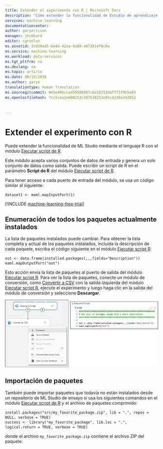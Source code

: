 ```yaml
---
title: Extender el experimento con R | Microsoft Docs
description: "Cómo extender la funcionalidad de Estudio de aprendizaje automático de Azure mediante el lenguaje R con el módulo Ejecutar script de R."
services: machine-learning
documentationcenter: 
author: garyericson
manager: jhubbard
editor: cgronlun
ms.assetid: 2c038a45-ba4d-42ea-9a88-e67391ef8c0a
ms.service: machine-learning
ms.workload: data-services
ms.tgt_pltfrm: na
ms.devlang: na
ms.topic: article
ms.date: 08/19/2016
ms.author: garye
translationtype: Human Translation
ms.sourcegitcommit: 045e40bccad59586987c0a18253dafff2f955a93
ms.openlocfilehash: 7cc5c4a1e688253c507b38253e95c4248a342052


---
```

# <a name="extend-your-experiment-with-r"></a>Extender el experimento con R
Puede extender la funcionalidad de ML Studio mediante el lenguaje R con el módulo [Ejecutar script de R][execute-r-script].

Este módulo acepta varios conjuntos de datos de entrada y genera un solo conjunto de datos como salida. Puede escribir un script de R en el parámetro **Script de R** del módulo [Ejecutar script de R][execute-r-script].

Para tener acceso a cada puerto de entrada del módulo, se usa un código similar al siguiente:

    dataset1 <- maml.mapInputPort(1)

[!INCLUDE [machine-learning-free-trial](../../includes/machine-learning-free-trial.md)]

## <a name="listing-all-currently-installed-packages"></a>Enumeración de todos los paquetes actualmente instalados
La lista de paquetes instalados puede cambiar. Para obtener la lista completa y actual de los paquetes instalados, incluida la descripción de cada paquete, escriba el código siguiente en el módulo [Ejecutar script R][execute-r-script]:

    out <- data.frame(installed.packages(,,,fields="Description"))
    maml.mapOutputPort("out")

Esto acción envía la lista de paquetes al puerto de salida del módulo [Ejecutar script R][execute-r-script].
Para ver la lista de paquetes, conecte un módulo de conversión, como [Convertir a CSV][convert-to-csv] con la salida izquierda del módulo [Ejecutar script R][execute-r-script], ejecute el experimento y luego haga clic en la salida del módulo de conversión y seleccione **Descargar**. 

![Descarga de los resultados del módulo Convertir en CSV](./media/machine-learning-extend-your-experiment-with-r/download-package-list.png)

<!--
For convenience, here is the [current full list with version numbers in Excel format](http://az754797.vo.msecnd.net/docs/RPackages.xlsx).
-->

## <a name="importing-packages"></a>Importación de paquetes
También puede importar paquetes que todavía no están instalados desde un repositorio de ML Studio de ensayo si usa los siguientes comandos en el módulo [Ejecutar script de R][execute-r-script] y el archivo de paquetes comprimido:

    install.packages("src/my_favorite_package.zip", lib = ".", repos = NULL, verbose = TRUE)
    success <- library("my_favorite_package", lib.loc = ".", logical.return = TRUE, verbose = TRUE)

donde el archivo `my_favorite_package.zip` contiene el archivo ZIP del paquete.

<!--

##List of installed packages

For your convenience, the list of packages included in the current release is provided in the following table.

To get the complete list of packages that are currently available, see the section titled **Listing all currently-installed packages** above. Current R documentation is available [here](http://cran.r-project.org/manuals.html).

- [R modules beginning with A through E]
- [R modules beginning with F through L]
- [R modules beginning with M through R]
- [R modules beginning with S through Z]

[R modules beginning with A through E]: #r-modules-beginning-with-a-through-e
[R modules beginning with F through L]: #r-modules-beginning-with-f-through-l
[R modules beginning with M through R]: #r-modules-beginning-with-m-through-r
[R modules beginning with S through Z]: #r-modules-beginning-with-s-through-z


###R modules beginning with A through E

| Package name | Package description |
| ------------ | ------------------- |
| abc | Tools for Approximate Bayesian Computation (ABC) |
| abind | Combine multi-dimensional arrays |
| actuar | Actuarial functions |
| ade4 | Analysis of Ecological Data : Exploratory and Euclidean methods in Environmental sciences |
| AdMit | Adaptive Mixture of Student-t distributions |
| aod | Analysis of Overdispersed Data |
| ape | Analyses of Phylogenetics and Evolution |
| approximator | Bayesian prediction of complex computer codes |
| arm | Data Analysis Using Regression and Multilevel/Hierarchical Models |
| arules | Mining Association Rules and Frequent Itemsets |
| arulesViz | Visualizing Association Rules and Frequent Itemsets |
| ash | David Scott's ASH routines |
| assertthat | Easy pre and post assertions |
| AtelieR | A GTK GUI for teaching basic concepts in statistical inference, and doing elementary bayesian tests |
| BaBooN | Bayesian Bootstrap Predictive Mean Matching - Multiple and single imputation for discrete data |
| BACCO | Bayesian Analysis of Computer Code Output (BACCO) |
| BaM | Functions and datasets for books by Jeff Gill |
| bark | Bayesian Additive Regresssion Kernels |
| BAS | Bayesian Model Averaging using Bayesian Adaptive Sampling |
| base | The R Base Package |
| BayesDA | Functions and Datasets for the book Bayesian Data Analysis |
| bayesGARCH | Bayesian Estimation of the GARCH(1,1) Model with Student-t Innovations |
| bayesm | Bayesian Inference for Marketing/Micro-econometrics |
| bayesmix | Bayesian Mixture Models with JAGS |
| bayesQR | Bayesian quantile regression |
| bayesSurv | Bayesian Survival Regression with Flexible Error and Random Effects Distributions |
| Bayesthresh | Bayesian thresholds mixed-effects models for categorical data |
| BayesTree | Bayesian Methods for Tree Based Models |
| BayesValidate | BayesValidate Package |
| BayesX | R Utilities Accompanying the Software Package BayesX |
| BayHaz | R Functions for Bayesian Hazard Rate Estimation |
| bbemkr | Bayesian bandwidth estimation for multivariate kernel regression with Gaussian error |
| BCBCSF | Bias-corrected Bayesian Classification with Selected Features |
| BCE | Bayesian composition estimator: estimating sample (taxonomic) composition from biomarker data |
| bclust | Bayesian clustering using spike-and-slab hierarchical model, suitable for clustering high-dimensional data |
| bcp | A Package for Performing a Bayesian Analysis of Change Point Problems |
| BenfordTests | Statistical Tests for Evaluating Conformity to Benford's Law |
| bfp | Bayesian Fractional Polynomials |
| BH | Boost C++ header files |
| bisoreg | Bayesian Isotonic Regression with Bernstein Polynomials |
| bit | A class for vectors of 1-bit booleans |
| bitops | Bitwise Operations |
| BLR | Bayesian Linear Regression |
| BMA | Bayesian Model Averaging |
| Bmix | Bayesian Sampling for Stick-breaking Mixtures |
| BMS | Bayesian Model Averaging Library |
| bnlearn | Bayesian network structure learning, parameter learning and inference |
| boa | Bayesian Output Analysis Program (BOA) for MCMC |
| Bolstad | Bolstad functions |
| boot | Bootstrap Functions (originally by Angelo Canty for S) |
| bootstrap | Functions for the book An Introduction to the Bootstrap |
| bqtl | Bayesian QTL mapping toolkit |
| BradleyTerry2 | Bradley-Terry Models |
| brew | Templating Framework for Report Generation |
| brglm | Bias reduction in binomial-response generalized linear models |
| bspec | Bayesian spectral inference |
| bspmma | bspmma: Bayesian Semiparametric Models for Meta-Analysis |
| BVS | Bayesian Variant Selection: Bayesian Model Uncertainty Techniques for Genetic Association Studies |
| cairoDevice | Cairo-based cross-platform antialiased graphics device driver |
| calibrator | Bayesian calibration of complex computer codes |
| car | Companion to Applied Regression |
| caret | Classification and Regression Training |
| catnet | Categorical Bayesian Network Inference |
| caTools | Tools: moving window statistics, GIF, Base64, ROC AUC, etc. |
| chron | Chronological objects which can handle dates and times |
| class | Functions for Classification |
| cluster | Cluster Analysis Extended Rousseeuw et al. |
| clusterSim | Searching for optimal clustering procedure for a data set |
| coda | Output analysis and diagnostics for MCMC |
| codetools | Code Analysis Tools for R |
| coin | Conditional Inference Procedures in a Permutation Test Framework |
| colorspace | Color Space Manipulation |
| combinat | combinatorics utilities |
| compiler | The R Compiler Package |
| corpcor | Efficient Estimation of Covariance and (Partial) Correlation |
| cslogistic | Conditionally Specified Logistic Regression |
| ctv | CRAN Task Views |
| cubature | Adaptive multivariate integration over hypercubes |
| data.table | Extension of data.frame |
| datasets | The R Datasets Package |
| date | Functions for handling dates |
| dclone | Data Cloning and MCMC Tools for Maximum Likelihood Methods |
| deal | Learning Bayesian Networks with Mixed Variables |
| Deducer | Deducer: A data analysis GUI for R |
| DeducerExtras | Additional dialogs and functions for Deducer |
| deldir | Delaunay Triangulation and Dirichlet (Voronoi) Tessellation. |
| DEoptimR | Differential Evolution Optimization in pure R |
| deSolve | General Solvers for Initial Value Problems of Ordinary Differential Equations (ODE), Partial Differential Equations (PDE), Differential Algebraic Equations (DAE), and Delay Differential Equations (DDE) |
| devtools | Tools to make developing R code easier |
| dichromat | Color Schemes for Dichromats |
| digest | Create cryptographic hash digests of R objects |
| distrom | Distributed Multinomial Regression |
| dlm | Bayesian and Likelihood Analysis of Dynamic Linear Models |
| doSNOW | Foreach parallel adaptor for the snow package |
| dplyr | dplyr: a grammar of data manipulation |
| DPpackage | Bayesian nonparametric modeling in R |
| dse | Dynamic Systems Estimation (time series package) |
| e1071 | Misc Functions of the Department of Statistics (e1071), TU Wien |
| EbayesThresh | Empirical Bayes Thresholding and Related Methods |
| ebdbNet | Empirical Bayes Estimation of Dynamic Bayesian Networks |
| effects | Effect Displays for Linear, Generalized Linear, Multinomial-Logit, Proportional-Odds Logit Models and Mixed-Effects Models |
| emulator | Bayesian emulation of computer programs |
| ensembleBMA | Probabilistic Forecasting using Ensembles and Bayesian Model Averaging |
| entropy | Estimation of Entropy, Mutual Information and Related Quantities |
| EvalEst | Dynamic Systems Estimation - extensions |
| evaluate | Parsing and evaluation tools that provide more details than the default |
| evdbayes | Bayesian Analysis in Extreme Value Theory |
| evora | Epigenetic Variable Outliers for Risk prediction Analysis |
| exactLoglinTest | Monte Carlo Exact Tests for Log-linear models |
| expm | Matrix exponential |
| extremevalues | Univariate outlier detection |


###R modules beginning with F through L

| Package name | Package description |
| ------------ | ------------------- |
| factorQR | Bayesian quantile regression factor models |
| faoutlier | Influential case detection methods for factor analysis and SEM |
| fitdistrplus | Help to fit of a parametric distribution to non-censored or censored data |
| FME | A Flexible Modelling Environment for Inverse Modelling, Sensitivity, Identifiability, Monte Carlo Analysis |
| foreach | Foreach looping construct for R |
| forecast | Forecasting functions for time series and linear models |
| foreign | Read Data Stored by Minitab, S, SAS, SPSS, Stata, Systat, Weka, dBase, ... |
| formatR | Format R Code Automatically |
| Formula | Extended Model Formulas |
| fracdiff | Fractionally differenced ARIMA aka ARFIMA(p,d,q) models |
| gam | Generalized Additive Models |
| gamlr | Gamma Lasso Regression |
| gbm | Generalized Boosted Regression Models |
| gclus | Clustering Graphics |
| gdata | Various R programming tools for data manipulation |
| gee | Generalized Estimation Equation solver |
| genetics | Population Genetics |
| geoR | Analysis of geostatistical data |
| geoRglm | geoRglm - a package for generalised linear spatial models |
| geosphere | Spherical Trigonometry |
| ggmcmc | Graphical tools for analyzing Markov Chain Monte Carlo simulations from Bayesian inference |
| ggplot2 | An implementation of the Grammar of Graphics |
| glmmBUGS | Generalised Linear Mixed Models and Spatial Models with WinBUGS, BRugs, or OpenBUGS |
| glmnet | Lasso and elastic-net regularized generalized linear models |
| gmodels | Various R programming tools for model fitting |
| gmp | Multiple Precision Arithmetic |
| gnm | Generalized Nonlinear Models |
| googlePublicData | An R library to build Google's Public Data Explorer DSPL Metadata files |
| googleVis | Interface between R and Google Charts |
| GPArotation | GPA Factor Rotation |
| gplots | Various R programming tools for plotting data |
| graphics | The R Graphics Package |
| grDevices | The R Graphics Devices and Support for Colours and Fonts |
| gregmisc | Greg's Miscellaneous Functions |
| grid | The Grid Graphics Package |
| gridExtra | functions in Grid graphics |
| growcurves | Bayesian semi and nonparametric growth curve models that additionally include multiple membership random effects |
| grpreg | Regularization paths for regression models with grouped covariates |
| gsubfn | Utilities for strings and function arguments |
| gtable | Arrange grobs in tables |
| gtools | Various R programming tools |
| gWidgets | gWidgets API for building toolkit-independent, interactive GUIs |
| gWidgetsRGtk2 | Toolkit implementation of gWidgets for RGtk2 |
| haplo.stats | Statistical Analysis of Haplotypes with Traits and Covariates when Linkage Phase is Ambiguous |
| hbsae | Hierarchical Bayesian Small Area Estimation |
| hdrcde | Highest density regions and conditional density estimation |
| heavy | Package for outliers accommodation using heavy-tailed distributions |
| hflights | Flights that departed Houston in 2011 |
| HH | Statistical Analysis and Data Display: Heiberger and Holland |
| HI | Simulation from distributions supported by nested hyperplanes |
| highr | Syntax highlighting for R |
| Hmisc | Harrell Miscellaneous |
| htmltools | Tools for HTML |
| httpuv | HTTP and WebSocket server library |
| httr | Tools for working with URLs and HTTP |
| IBrokers | R API to Interactive Brokers Trader Workstation |
| igraph | Network analysis and visualization |
| intervals | Tools for working with points and intervals |
| iplots | iPlots - interactive graphics for R |
| ipred | Improved Predictors |
| irr | Various Coefficients of Interrater Reliability and Agreement |
| iterators | Iterator construct for R |
| JavaGD | Java Graphics Device |
| JGR | JGR - Java GUI for R |
| kernlab | Kernel-based Machine Learning Lab |
| KernSmooth | Functions for kernel smoothing for Wand and Jones (1995) |
| KFKSDS | Kalman Filter, Smoother and Disturbance Smoother |
| kinship2 | Pedigree functions |
| kknn | Weighted k-Nearest Neighbors |
| klaR | Classification and visualization |
| knitr | A general-purpose package for dynamic report generation in R |
| ks | Kernel smoothing |
| labeling | Axis Labeling |
| Lahman | Sean Lahman's Baseball Database |
| lars | Least Angle Regression, Lasso and Forward Stagewise |
| lattice | Lattice Graphics |
| latticeExtra | Extra Graphical Utilities Based on Lattice |
| lava | Linear Latent Variable Models |
| lavaan | Latent Variable Analysis |
| leaps | regression subset selection |
| LearnBayes | Functions for Learning Bayesian Inference |
| limSolve | Solving Linear Inverse Models |
| lme4 | Linear mixed-effects models using Eigen and S4 |
| lmm | Linear mixed models |
| lmPerm | Permutation tests for linear models |
| lmtest | Testing Linear Regression Models |
| locfit | Local Regression, Likelihood and Density Estimation |
| lpSolve | Interface to Lp_solve v. 5.5 to solve linear/integer programs |


###R modules beginning with M through R

| Package name | Package description |
| ------------ | ------------------- |
| magic | create and investigate magic squares |
| magrittr | magrittr - a forward-pipe operator for R |
| mapdata | Extra Map Databases |
| mapproj | Map Projections |
| maps | Draw Geographical Maps |
| maptools | Tools for reading and handling spatial objects |
| maptree | Mapping, pruning, and graphing tree models |
| markdown | Markdown rendering for R |
| MASS | Support Functions and Datasets for Venables and Ripley's MASS |
| MasterBayes | ML and MCMC Methods for Pedigree Reconstruction and Analysis |
| Matrix | Sparse and Dense Matrix Classes and Methods |
| matrixcalc | Collection of functions for matrix calculations |
| MatrixModels | Modelling with Sparse And Dense Matrices |
| maxent | Low-memory Multinomial Logistic Regression with Support for Text Classification |
| maxLik | Maximum Likelihood Estimation |
| mcmc | Markov Chain Monte Carlo |
| MCMCglmm | MCMC Generalised Linear Mixed Models |
| MCMCpack | Markov chain Monte Carlo (MCMC) Package |
| memoise | Memoise functions |
| methods | Formal Methods and Classes |
| mgcv | Mixed GAM Computation Vehicle with GCV/AIC/REML smoothness estimation |
| mice | Multivariate Imputation by Chained Equations |
| microbenchmark | Sub microsecond accurate timing functions |
| mime | Map filenames to MIME types |
| minpack.lm | R interface to the Levenberg-Marquardt nonlinear least-squares algorithm found in MINPACK, plus support for bounds |
| minqa | Derivative-free optimization algorithms by quadratic approximation |
| misc3d | Miscellaneous 3D Plots |
| miscF | Miscellaneous Functions |
| miscTools | Miscellaneous Tools and Utilities |
| mixtools | Tools for analyzing finite mixture models |
| mlbench | Machine Learning Benchmark Problems |
| mlogitBMA | Bayesian Model Averaging for Multinomial Logit Models |
| mnormt | The multivariate normal and t distributions |
| MNP | R Package for Fitting the Multinomial Probit Model |
| modeltools | Tools and Classes for Statistical Models |
| mombf | Moment and Inverse Moment Bayes factors |
| monomvn | Estimation for multivariate normal and Student-t data with monotone missingness |
| monreg | Nonparametric monotone regression |
| mosaic | Project MOSAIC (mosaic-web.org) statistics and mathematics teaching utilities |
| MSBVAR | Markov-Switching, Bayesian, Vector Autoregression Models |
| msm | Multi-state Markov and hidden Markov models in continuous time |
| multcomp | Simultaneous Inference in General Parametric Models |
| multicool | Permutations of multisets in cool-lex order. |
| munsell | Munsell colour system |
| mvoutlier | Multivariate outlier detection based on robust methods |
| mvtnorm | Multivariate Normal and t Distributions |
| ncvreg | Regularization paths for SCAD- and MCP-penalized regression models |
| nlme | Linear and Nonlinear Mixed Effects Models |
| NLP | Natural Language Processing Infrastructure |
| nnet | Feed-forward Neural Networks and Multinomial Log-Linear Models |
| numbers | Number-theoretic Functions |
| numDeriv | Accurate Numerical Derivatives |
| openNLP | Apache OpenNLP Tools Interface |
| openNLPdata | Apache OpenNLP Jars and Basic English Language Models |
| OutlierDC | Outlier Detection using quantile regression for Censored Data |
| OutlierDM | Outlier detection for replicated high-throughput data |
| outliers | Tests for outliers |
| pacbpred | PAC-Bayesian Estimation and Prediction in Sparse Additive Models |
| parallel | Support for Parallel computation in R |
| partitions | Additive partitions of integers |
| party | A Laboratory for Recursive Partytioning |
| PAWL | Implementation of the PAWL algorithm |
| pbivnorm | Vectorized Bivariate Normal CDF |
| pcaPP | Robust PCA by Projection Pursuit |
| permute | Functions for generating restricted permutations of data |
| pls | Partial Least Squares and Principal Component regression |
| plyr | Tools for splitting, applying and combining data |
| png | Read and write PNG images |
| polynom | A collection of functions to implement a class for univariate polynomial manipulations |
| PottsUtils | Utility Functions of the Potts Models |
| predmixcor | Classification rule based on Bayesian mixture models with feature selection bias corrected |
| PresenceAbsence | Presence-Absence Model Evaluation |
| prodlim | Product-limit estimation. Kaplan-Meier and Aalen-Johansson method for censored event history (survival) analysis |
| profdpm | Profile Dirichlet Process Mixtures |
| profileModel | Tools for profiling inference functions for various model classes |
| proto | Prototype object-based programming |
| pscl | Political Science Computational Laboratory, Stanford University |
| psych | Procedures for Psychological, Psychometric, and Personality Research |
| quadprog | Functions to solve quadratic programming problems |
| quantreg | Quantile Regression |
| qvcalc | Quasi variances for factor effects in statistical models |
| R.matlab | Read and write of MAT files together with R-to-MATLAB connectivity |
| R.methodsS3 | Utility function for defining S3 methods |
| R.oo | R object-oriented programming with or without references |
| R.utils | Various programming utilities |
| R2HTML | HTML exportation for R objects |
| R2jags | A Package for Running jags from R |
| R2OpenBUGS | Running OpenBUGS from R |
| R2WinBUGS | Running WinBUGS and OpenBUGS from R / S-PLUS |
| ramps | Bayesian Geostatistical Modeling with RAMPS |
| RandomFields | Simulation and Analysis of Random Fields |
| randomForest | Breiman and Cutler's random forests for classification and regression |
| RArcInfo | Functions to import data from Arc/Info V7.x binary coverages |
| raster | raster: Geographic data analysis and modeling |
| rbugs | Fusing R and OpenBugs and Beyond |
| RColorBrewer | ColorBrewer palettes |
| Rcpp | Seamless R and C++ Integration |
| RcppArmadillo | Rcpp integration for Armadillo templated linear algebra library |
| rcppbugs | R binding for cppbugs |
| RcppEigen | Rcpp integration for the Eigen templated linear algebra library |
| RcppExamples | Examples using Rcpp to interface R and C++ |
| RCurl | General network (HTTP/FTP/...) client interface for R |
| relimp | Relative Contribution of Effects in a Regression Model |
| reshape | Flexibly reshape data |
| reshape2 | Flexibly reshape data: a reboot of the reshape package |
| rgdal | Bindings for the Geospatial Data Abstraction Library |
| rgeos | Interface to Geometry Engine - Open Source (GEOS) |
| rgl | 3D visualization device system (OpenGL) |
| RGraphics | Data and Functions from the book R Graphics, Second Edition |
| RGtk2 | R bindings for Gtk 2.8.0 and above |
| RJaCGH | Reversible Jump MCMC for the analysis of CGH arrays |
| rjags | Bayesian graphical models using MCMC |
| rJava | Low-level R to Java interface |
| RJSONIO | Serialize R objects to JSON, JavaScript Object Notation |
| robCompositions | Robust Estimation for Compositional Data |
| robustbase | Basic Robust Statistics |
| RODBC | ODBC Database Access |
| rootSolve | Nonlinear root finding, equilibrium and steady-state analysis of ordinary differential equations |
| roxygen | Literate Programming in R |
| roxygen2 | In-source documentation for R |
| rpart | Recursive Partitioning and Regression Trees |
| rrcov | Scalable Robust Estimators with High Breakdown Point |
| rscproxy | statconn: provides portable C-style interface to R (StatConnector) |
| RSGHB | Functions for Hierarchical Bayesian Estimation: A Flexible Approach |
| RSNNS | Neural Networks in R using the Stuttgart Neural Network Simulator (SNNS) |
| RTextTools | Automatic Text Classification via Supervised Learning |
| RUnit | R Unit test framework |
| runjags | Interface utilities, parallel computing methods and additional distributions for MCMC models in JAGS |
| Runuran | R interface to the UNU.RAN random variate generators |
| rworldmap | Mapping global data, vector and raster |
| rworldxtra | Country boundaries at high resolution |


###R modules beginning with S through Z

| Package name | Package description |
| ------------ | ------------------- |
| SampleSizeMeans | Sample size calculations for normal means |
| SampleSizeProportions | Calculating sample size requirements when estimating the difference between two binomial proportions |
| sandwich | Robust Covariance Matrix Estimators |
| sbgcop | Semiparametric Bayesian Gaussian copula estimation and imputation |
| scales | Scale functions for graphics |
| scapeMCMC | MCMC Diagnostic Plots |
| scatterplot3d | 3D Scatter Plot |
| sciplot | Scientific Graphing Functions for Factorial Designs |
| segmented | Segmented relationships in regression models with breakpoints/changepoints estimation |
| sem | Structural Equation Models |
| seriation | Infrastructure for seriation |
| setRNG | Set (Normal) Random Number Generator and Seed |
| sgeostat | An Object-oriented Framework for Geostatistical Modeling in S+ |
| shapefiles | Read and Write ESRI Shapefiles |
| shiny | Web Application Framework for R |
| SimpleTable | Bayesian Inference and Sensitivity Analysis for Causal Effects from 2 x 2 and 2 x 2 x K Tables in the Presence of Unmeasured Confounding |
| slam | Sparse Lightweight Arrays and Matrices |
| smoothSurv | Survival Regression with Smoothed Error Distribution |
| sna | Tools for Social Network Analysis |
| snow | Simple Network of Workstations |
| SnowballC | Snowball stemmers based on the C libstemmer UTF-8 library |
| snowFT | Fault Tolerant Simple Network of Workstations |
| sp | classes and methods for spatial data |
| spacetime | classes and methods for spatio-temporal data |
| SparseM | Sparse Linear Algebra |
| spatial | Functions for Kriging and Point Pattern Analysis |
| spBayes | Univariate and Multivariate Spatial-temporal Modeling |
| spdep | Spatial dependence: weighting schemes, statistics and models |
| spikeslab | Prediction and variable selection using spike and slab regression |
| splancs | Spatial and Space-Time Point Pattern Analysis |
| splines | Regression Spline Functions and Classes |
| spTimer | Spatio-Temporal Bayesian Modelling Using R |
| stats | The R Stats Package |
| stats4 | Statistical Functions using S4 Classes |
| stochvol | Efficient Bayesian Inference for Stochastic Volatility (SV) Models |
| stringr | Make it easier to work with strings |
| strucchange | Testing, Monitoring, and Dating Structural Changes |
| stsm | Structural Time Series Models |
| stsm.class | Class and Methods for Structural Time Series Models |
| SuppDists | Supplementary distributions |
| survival | Survival Analysis |
| svmpath | svmpath: the SVM Path algorithm |
| tau | Text Analysis Utilities |
| tcltk | Tcl/Tk Interface |
| tcltk2 | Tcl/Tk Additions |
| TeachingDemos | Demonstrations for teaching and learning |
| tensorA | Advanced tensors arithmetic with named indices |
| testthat | Testthat code. Tools to make testing fun |
| textcat | N-Gram Based Text Categorization |
| textir | Inverse Regression for Text Analysis |
| tfplot | Time Frame User Utilities |
| tframe | Time Frame coding kernel |
| tgp | Bayesian treed Gaussian process models |
| TH.data | TH's Data Archive |
| timeDate | Rmetrics - Chronological and Calendar Objects |
| tm | Text Mining Package |
| tools | Tools for Package Development |
| translations | The R Translations Package |
| tree | Classification and regression trees |
| tseries | Time series analysis and computational finance |
| tsfa | Time Series Factor Analysis |
| tsoutliers | Automatic Detection of Outliers in Time Series |
| TSP | Traveling Salesperson Problem (TSP) |
| UsingR | Data sets for the text Using R for Introductory Statistics |
| utils | The R Utils Package |
| varSelectIP | Objective Bayes Model Selection |
| vcd | Visualizing Categorical Data |
| vegan | Community Ecology Package |
| VGAM | Vector Generalized Linear and Additive Models |
| VIF | VIF Regression: A Fast Regression Algorithm For Large Data |
| whisker | {{mustache}} for R, logicless templating |
| wordcloud | Word Clouds |
| XLConnect | Excel Connector for R |
| XML | Tools for parsing and generating XML within R and S-Plus |
| xtable | Export tables to LaTeX or HTML |
| xts | eXtensible Time Series |
| yaml | Methods to convert R data to YAML and back |
| zic | Bayesian Inference for Zero-Inflated Count Models |
| zipfR | Statistical models for word frequency distributions |
| zoo | S3 Infrastructure for Regular and Irregular Time Series (Z's ordered observations) |

-->

<!-- Module References -->
[execute-r-script]: https://msdn.microsoft.com/library/azure/30806023-392b-42e0-94d6-6b775a6e0fd5/
[convert-to-csv]: https://msdn.microsoft.com/library/azure/faa6ba63-383c-4086-ba58-7abf26b85814/



<!--HONumber=Dec16_HO1-->


